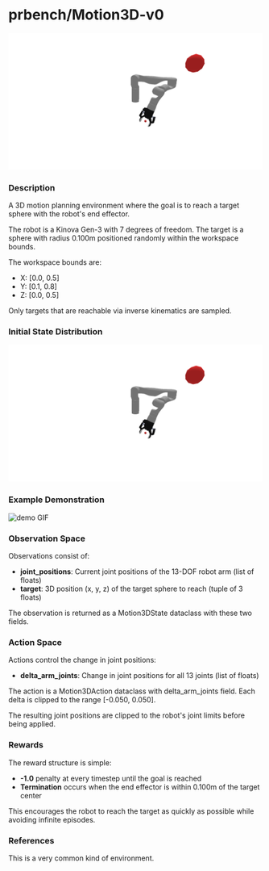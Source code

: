 # prbench/Motion3D-v0
![random action GIF](assets/random_action_gifs/Motion3D.gif)

### Description
A 3D motion planning environment where the goal is to reach a target sphere with the robot's end effector.

The robot is a Kinova Gen-3 with 7 degrees of freedom. The target is a sphere with radius 0.100m positioned randomly within the workspace bounds.

The workspace bounds are:
- X: [0.0, 0.5]
- Y: [0.1, 0.8]
- Z: [0.0, 0.5]

Only targets that are reachable via inverse kinematics are sampled.

### Initial State Distribution
![initial state GIF](assets/initial_state_gifs/Motion3D.gif)

### Example Demonstration
![demo GIF](assets/demo_gifs/Motion3D.gif)

### Observation Space
Observations consist of:
- **joint_positions**: Current joint positions of the 13-DOF robot arm (list of floats)
- **target**: 3D position (x, y, z) of the target sphere to reach (tuple of 3 floats)

The observation is returned as a Motion3DState dataclass with these two fields.


### Action Space
Actions control the change in joint positions:
- **delta_arm_joints**: Change in joint positions for all 13 joints (list of floats)

The action is a Motion3DAction dataclass with delta_arm_joints field. Each delta is clipped to the range [-0.050, 0.050].

The resulting joint positions are clipped to the robot's joint limits before being applied.


### Rewards
The reward structure is simple:
- **-1.0** penalty at every timestep until the goal is reached
- **Termination** occurs when the end effector is within 0.100m of the target center

This encourages the robot to reach the target as quickly as possible while avoiding infinite episodes.


### References
This is a very common kind of environment.
